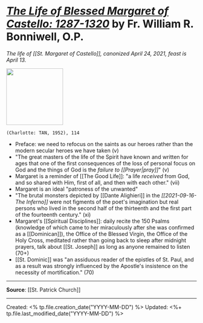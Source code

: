 
# [*The Life of Blessed Margaret of Castello: 1287-1320*](https://tanbooks.com/products/books/saints/biographies/the-life-of-blessed-margaret-of-castello-1287-1320/) by Fr. William R. Bonniwell, O.P.
*The life of [[St. Margaret of Castello]], canonized April 24, 2021, feast is April 13.*

<img src="https://cdn11.bigcommerce.com/s-iuax7bpgx3/images/stencil/1280x1280/products/1895/1229/The-Life-of-Blessed-Margaret-of-Castello-cover-202__95261.1595444583.jpg?c=1" width=150>

`(Charlotte: TAN, 1952), 114`

- Preface: we need to refocus on the saints as our heroes rather than the modern secular heroes we have taken (v)
- "The great masters of the life of the Spirit have known and written for ages that one of the first consequences of the loss of personal focus on God and the things of God is the *failure to [[Prayer|pray]]*" (v)
- Margaret is a reminder of [[The Good Life]]: "a life *received* from God, and so shared with Him, first of all, and then with each other." (vii)
- Margaret is an ideal "patroness of the unwanted"
- "The brutal monsters depicted by [[Dante Alighieri]] in the *[[2021-09-16-The Inferno]]* were not figments of the poet's imagination but real persons who lived in the second half of the thirteenth and the first part of the fourteenth century." (xi)
- Margaret's [[Spiritual Disciplines]]: daily recite the 150 Psalms (knowledge of which came to her miraculously after she was confirmed as a [[Dominican]]), the Office of the Blessed Virgin, the Office of the Holy Cross, meditated rather than going back to sleep after midnight prayers, talk about [[St. Joseph]] as long as anyone remained to listen (70+)
- [[St. Dominic]] was "an assiduous reader of the epistles of St. Paul, and as a result was strongly influenced by the Apostle's insistence on the necessity of mortification." (70)


--- 
**Source**: [[St. Patrick Church]]

---
Created: <% tp.file.creation_date("YYYY-MM-DD") %>
Updated: <%+ tp.file.last_modified_date("YYYY-MM-DD") %>

